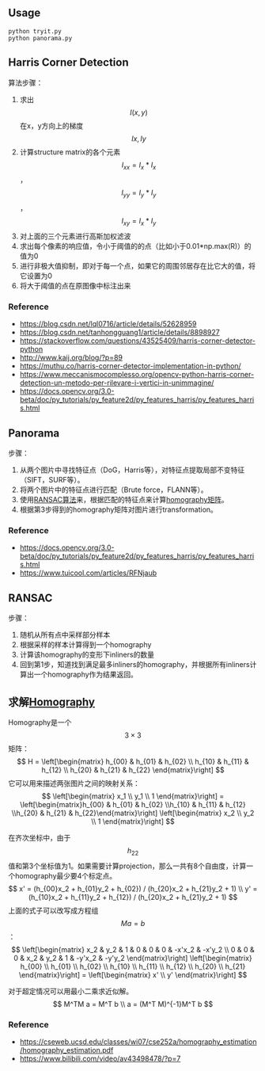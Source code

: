 ## Usage

```
python tryit.py
python panorama.py
```

## Harris Corner Detection

算法步骤：

1. 求出$$I(x, y)$$在x，y方向上的梯度$$Ix, Iy$$
2. 计算structure matrix的各个元素$$I_{xx} = I_x * I_x$$， $$I_{yy} = I_y * I_y$$，  $$I_{xy} = I_x * I_y$$
3. 对上面的三个元素进行高斯加权滤波
4. 求出每个像素的响应值，令小于阈值的的点（比如小于0.01*np.max(R)）的值为0
5. 进行非极大值抑制，即对于每一个点，如果它的周围邻居存在比它大的值，将它设置为0
6. 将大于阈值的点在原图像中标注出来

### Reference

* https://blog.csdn.net/lql0716/article/details/52628959
* <https://blog.csdn.net/tanhongguang1/article/details/8898927>
* <https://stackoverflow.com/questions/43525409/harris-corner-detector-python>
* <http://www.kaij.org/blog/?p=89>
* <https://muthu.co/harris-corner-detector-implementation-in-python/>
* <https://www.meccanismocomplesso.org/opencv-python-harris-corner-detection-un-metodo-per-rilevare-i-vertici-in-unimmagine/>
* https://docs.opencv.org/3.0-beta/doc/py_tutorials/py_feature2d/py_features_harris/py_features_harris.html



## Panorama

步骤：

1. 从两个图片中寻找特征点（DoG，Harris等），对特征点提取局部不变特征（SIFT，SURF等）。
2. 将两个图片中的特征点进行匹配（Brute force，FLANN等）。
3. 使用[RANSAC算法](https://en.wikipedia.org/wiki/RANSAC)来，根据匹配的特征点来计算[homography矩阵](https://en.wikipedia.org/wiki/Homography_(computer_vision))。
4. 根据第3步得到的homography矩阵对图片进行transformation。



### Reference

* https://docs.opencv.org/3.0-beta/doc/py_tutorials/py_feature2d/py_features_harris/py_features_harris.html
* https://www.tuicool.com/articles/RFNjaub



## RANSAC

步骤：

1. 随机从所有点中采样部分样本
2. 根据采样的样本计算得到一个homography
3. 计算该homography的变形下inliners的数量
4. 回到第1步，知道找到满足最多inliners的homography，并根据所有inliners计算出一个homography作为结果返回。



## 求解[Homography](https://en.wikipedia.org/wiki/Homography_(computer_vision))

Homography是一个$$ 3 \times3 $$ 矩阵：
$$
H = \left[\begin{matrix}
h_{00} & h_{01} & h_{02} \\
h_{10} & h_{11} & h_{12} \\
h_{20} & h_{21} & h_{22}
\end{matrix}\right]
$$
它可以用来描述两张图片之间的映射关系：
$$
\left[\begin{matrix}
x_1 \\ y_1 \\ 1
\end{matrix}\right] = 
\left[\begin{matrix}h_{00} & h_{01} & h_{02} \\h_{10} & h_{11} & h_{12} \\h_{20} & h_{21} & h_{22}\end{matrix}\right]
\left[\begin{matrix}
x_2 \\ y_2 \\ 1
\end{matrix}\right]
$$

在齐次坐标中，由于$$h_{22}$$值和第3个坐标值为1。如果需要计算projection，那么一共有8个自由度，计算一个homography最少要4个标定点。
$$
x' = (h_{00}x_2 + h_{01}y_2 + h_{02}) / (h_{20}x_2 + h_{21}y_2 + 1) \\
y' = (h_{10}x_2 + h_{11}y_2 + h_{12}) / (h_{20}x_2 + h_{21}y_2 + 1)
$$
上面的式子可以改写成方程组 $$Ma = b$$：
$$
\left[\begin{matrix}
x_2 & y_2 & 1 & 0 & 0 & 0 & -x'x_2 & -x'y_2 \\
0  & 0 & 0 & x_2 & y_2 & 1 & -y'x_2 & -y'y_2
\end{matrix}\right]
\left[\begin{matrix}
h_{00} \\ h_{01} \\ h_{02} \\ h_{10} \\ h_{11} \\ h_{12} \\ h_{20} \\ h_{21}
\end{matrix}\right] = 
\left[\begin{matrix}
x' \\ y'
\end{matrix}\right]
$$


对于超定情况可以用最小二乘求近似解。
$$
M^TM a = M^T b \\
a = (M^T M)^{-1}M^T b
$$

### Reference

* <https://cseweb.ucsd.edu/classes/wi07/cse252a/homography_estimation/homography_estimation.pdf>
* https://www.bilibili.com/video/av43498478/?p=7
